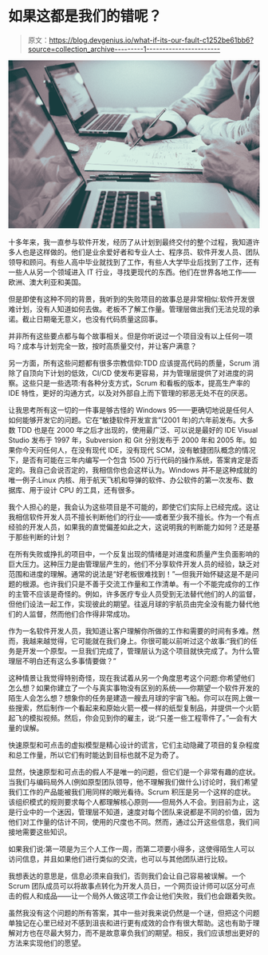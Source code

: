 # 如果这都是我们的错呢？

> 原文：<https://blog.devgenius.io/what-if-its-our-fault-c1252be61bb6?source=collection_archive---------1----------------------->

![](img/e554a75a6d47aa853d80bda56d23ee9c.png)

十多年来，我一直参与软件开发，经历了从计划到最终交付的整个过程，我知道许多人也是这样做的。他们是业余爱好者和专业人士、程序员、软件开发人员、团队领导和顾问。有些人高中毕业就找到了工作，有些人大学毕业后找到了工作，还有一些人从另一个领域进入 IT 行业，寻找更现代的东西。他们在世界各地工作——欧洲、澳大利亚和美国。

但是即使有这种不同的背景，我听到的失败项目的故事总是非常相似:软件开发很难计划，没有人知道如何去做。老板不了解工作量。管理层做出我们无法兑现的承诺。截止日期毫无意义，也没有代码质量这回事。

并非所有这些要点都与每个故事相关。但是你听说过一个项目没有以上任何一项吗？成本与计划完全一致，按时高质量交付，并让客户满意？

另一方面，所有这些问题都有很多宗教信仰:TDD 应该提高代码的质量，Scrum 消除了自顶向下计划的低效，CI/CD 使发布更容易，并为管理层提供了对进度的洞察。这些只是一些选项:有各种分支方式，Scrum 和看板的版本，提高生产率的 IDE 特性，更好的沟通方式，以及对外部自上而下管理的邪恶无处不在的厌恶。

让我思考所有这一切的一件事是够古怪的 Windows 95——更确切地说是任何人如何能够开发它的问题。它在“敏捷软件开发宣言”(2001 年)的六年前发布。大多数 TDD 也是在 2000 年之后才出现的，使用最广泛、可以说是最好的 IDE Visual Studio 发布于 1997 年，Subversion 和 Git 分别发布于 2000 年和 2005 年。如果你今天问任何人，在没有现代 IDE，没有现代 SCM，没有敏捷团队概念的情况下，是否有可能在三年内编写一个包含 1500 万行代码的操作系统，答案肯定是否定的。我自己会说否定的，我相信你也会这样认为。Windows 并不是这种成就的唯一例子:Linux 内核、用于航天飞机和导弹的软件、办公软件的第一次发布、数据库、用于设计 CPU 的工具，还有很多。

我个人担心的是，我会认为这些项目是不可能的，即使它们实际上已经完成。这让我相信软件开发人员不擅长判断他们的行业——或者至少我不擅长。作为一个有点经验的开发人员，如果我的直觉偏差如此之大，这说明我的判断能力如何？还是基于那些判断的计划？

在所有失败或挣扎的项目中，一个反复出现的情绪是对进度和质量产生负面影响的巨大压力。这种压力是由管理层产生的，他们不分享软件开发人员的经验，缺乏对范围和进度的理解。通常的说法是“好老板很难找到！”—但我开始怀疑这是不是问题的根源。也许我们只是不善于交流工作量和工作清单。有一个不能完成你的工作的主管不应该是奇怪的。例如，许多医疗专业人员受到无法替代他们的人的监督，但他们设法一起工作，实现彼此的期望。往返月球的宇航员由完全没有能力替代他们的人监督，然而他们合作得非常成功。

作为一名软件开发人员，我知道让客户理解你所做的工作和需要的时间有多难。然而，我越来越觉得，它可能就在我们身上。你很可能以前听过这个故事:“我们的任务是开发一个原型。一旦我们完成了，管理层认为这个项目就快完成了。为什么管理层不明白还有这么多事情要做？”

这种情景让我觉得特别奇怪，现在我试着从另一个角度思考这个问题:你希望他们怎么想？如果你建立了一个与真实事物没有区别的系统——你期望一个软件开发的陌生人会怎么想？想象你的任务是建造一艘去月球的宇宙飞船。你可以在网上做一些搜索，然后制作一个看起来和原始火箭一模一样的纸型复制品，并提供一个火箭起飞的模拟视频。然后，你会见到你的雇主，说:“只差一些工程零件了。”—会有大量的误解。

快速原型和可点击的虚拟模型是精心设计的谎言，它们主动隐藏了项目的复杂程度和总工作量，所以它们有时能达到目标也就不足为奇了。

显然，快速原型和可点击的假人不是唯一的问题，但它们是一个非常有趣的症状。当我们与编码局外人(例如原型团队领导，他不理解我们做什么)讨论时，我们希望我们工作的产品能被我们用同样的眼光看待。Scrum 积压是另一个这样的症状。该组织模式的规则要求每个人都理解核心原则——但局外人不会。到目前为止，这是行业中的一个迷因，管理层不知道，速度对每个团队来说都是不同的价值，因为他们对工作量的估计不同，使用的尺度也不同。然而，通过公开这些信息，我们间接地需要这些知识。

如果我们说:第一项是为三个人工作一周，而第二项要小得多，这使得陌生人可以访问信息，并且如果他们进行类似的交流，也可以与其他团队进行比较。

我想表达的意思是，信息必须来自我们，否则我们会让自己容易被误解。一个 Scrum 团队成员可以将故事点转化为开发人员日，一个网页设计师可以区分可点击的假人和成品——让一个局外人做这项工作会让他们失败，我们也会跟着失败。

虽然我没有这个问题的所有答案，其中一些对我来说仍然是一个谜，但把这个问题单独记在心里已经对不感到沮丧和进行更有成效的合作有很大帮助。这也有助于理解对方也在尽最大努力，而不是故意辜负我们的期望。相反，我们应该想出更好的方法来实现他们的愿望。